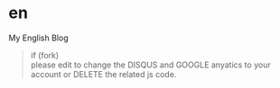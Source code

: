 en
==

My English Blog

> if (fork)  
> please edit to change the DISQUS and GOOGLE anyatics to your account or DELETE the related js code. 
